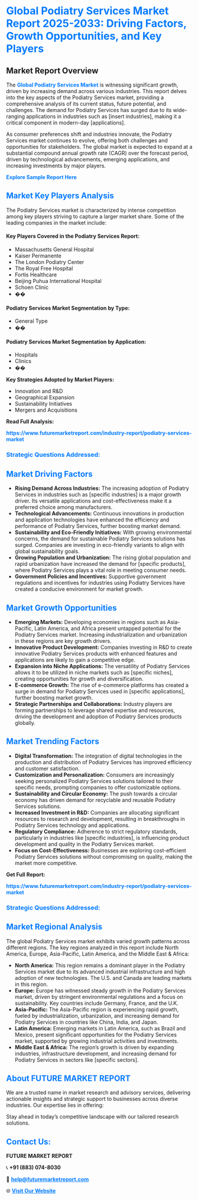 <h1 style="color: #007BFF;">Global Podiatry Services Market Report 2025-2033: Driving Factors, Growth Opportunities, and Key Players</h1>

<section id="overview">
<h2>Market Report Overview</h2>
<p>The <a href="https://www.futuremarketreport.com/industry-report/podiatry-services-market" style="color: #007BFF; text-decoration: none;"><strong>Global Podiatry Services Market</strong></a> is witnessing significant growth, driven by increasing demand across various industries. This report delves into the key aspects of the Podiatry Services market, providing a comprehensive analysis of its current status, future potential, and challenges. The demand for Podiatry Services has surged due to its wide-ranging applications in industries such as [insert industries], making it a critical component in modern-day [applications].</p>
<p>As consumer preferences shift and industries innovate, the Podiatry Services market continues to evolve, offering both challenges and opportunities for stakeholders. The global market is expected to expand at a substantial compound annual growth rate (CAGR) over the forecast period, driven by technological advancements, emerging applications, and increasing investments by major players.</p>
</section>

<section id="overview">
<p><a href="https://www.futuremarketreport.com/request-sample/reportId=117825" style="color: #007BFF; text-decoration: none;"><strong>Explore Sample Report Here</strong></a></p>
</section>

<section id="key-players">
<h2 style="color: #007BFF;">Market Key Players Analysis</h2>
<p>The Podiatry Services market is characterized by intense competition among key players striving to capture a larger market share. Some of the leading companies in the market include:</p>
<h4>Key Players Covered in the Podiatry Services Report:</h4>
<ul><li>Massachusetts General Hospital</li><li>Kaiser Permanente</li><li>The London Podiatry Center</li><li>The Royal Free Hospital</li><li>Fortis Healthcare</li><li>Beijing Puhua International Hospital</li><li>Schoen Clinic</li><li>��</li></ul>
<h4>Podiatry Services Market Segmentation by Type:</h4>
<ul><li>General Type</li><li>��</li></ul>

<h4>Podiatry Services Market Segmentation by Application:</h4>
<ul><li>Hospitals</li><li>Clinics</li><li>��</li></ul>
<p><strong>Key Strategies Adopted by Market Players:</strong></p>
<ul>
<li>Innovation and R&D</li>
<li>Geographical Expansion</li>
<li>Sustainability Initiatives</li>
<li>Mergers and Acquisitions</li>
</ul>
</section>

<section>
<p><strong>Read Full Analysis: </strong></p><a href="https://www.futuremarketreport.com/industry-report/podiatry-services-market" style="color: #007BFF; text-decoration: none;"><strong>https://www.futuremarketreport.com/industry-report/podiatry-services-market</strong></a>
<h3 style="color: #007BFF;">Strategic Questions Addressed:</h3>
</section>

<section id="driving-factors">
<h2 style="color: #007BFF;">Market Driving Factors</h2>
<ul>
<li><strong>Rising Demand Across Industries:</strong> The increasing adoption of Podiatry Services in industries such as [specific industries] is a major growth driver. Its versatile applications and cost-effectiveness make it a preferred choice among manufacturers.</li>
<li><strong>Technological Advancements:</strong> Continuous innovations in production and application technologies have enhanced the efficiency and performance of Podiatry Services, further boosting market demand.</li>
<li><strong>Sustainability and Eco-Friendly Initiatives:</strong> With growing environmental concerns, the demand for sustainable Podiatry Services solutions has surged. Companies are investing in eco-friendly variants to align with global sustainability goals.</li>
<li><strong>Growing Population and Urbanization:</strong> The rising global population and rapid urbanization have increased the demand for [specific products], where Podiatry Services plays a vital role in meeting consumer needs.</li>
<li><strong>Government Policies and Incentives:</strong> Supportive government regulations and incentives for industries using Podiatry Services have created a conducive environment for market growth.</li>
</ul>
</section>

<section id="growth-opportunities">
<h2 style="color: #007BFF;">Market Growth Opportunities</h2>
<ul>
<li><strong>Emerging Markets:</strong> Developing economies in regions such as Asia-Pacific, Latin America, and Africa present untapped potential for the Podiatry Services market. Increasing industrialization and urbanization in these regions are key growth drivers.</li>
<li><strong>Innovative Product Development:</strong> Companies investing in R&D to create innovative Podiatry Services products with enhanced features and applications are likely to gain a competitive edge.</li>
<li><strong>Expansion into Niche Applications:</strong> The versatility of Podiatry Services allows it to be utilized in niche markets such as [specific niches], creating opportunities for growth and diversification.</li>
<li><strong>E-commerce Growth:</strong> The rise of e-commerce platforms has created a surge in demand for Podiatry Services used in [specific applications], further boosting market growth.</li>
<li><strong>Strategic Partnerships and Collaborations:</strong> Industry players are forming partnerships to leverage shared expertise and resources, driving the development and adoption of Podiatry Services products globally.</li>
</ul>
</section>

<section id="trending-factors">
<h2 style="color: #007BFF;">Market Trending Factors</h2>
<ul>
<li><strong>Digital Transformation:</strong> The integration of digital technologies in the production and distribution of Podiatry Services has improved efficiency and customer satisfaction.</li>
<li><strong>Customization and Personalization:</strong> Consumers are increasingly seeking personalized Podiatry Services solutions tailored to their specific needs, prompting companies to offer customizable options.</li>
<li><strong>Sustainability and Circular Economy:</strong> The push towards a circular economy has driven demand for recyclable and reusable Podiatry Services solutions.</li>
<li><strong>Increased Investment in R&D:</strong> Companies are allocating significant resources to research and development, resulting in breakthroughs in Podiatry Services technology and applications.</li>
<li><strong>Regulatory Compliance:</strong> Adherence to strict regulatory standards, particularly in industries like [specific industries], is influencing product development and quality in the Podiatry Services market.</li>
<li><strong>Focus on Cost-Effectiveness:</strong> Businesses are exploring cost-efficient Podiatry Services solutions without compromising on quality, making the market more competitive.</li>
</ul>
</section>

<section>
<p><strong>Get Full Report: </strong></p><a href="https://www.futuremarketreport.com/industry-report/podiatry-services-market" style="color: #007BFF; text-decoration: none;"><strong>https://www.futuremarketreport.com/industry-report/podiatry-services-market</strong></a>
<h3 style="color: #007BFF;">Strategic Questions Addressed:</h3>
</section>


<section id="regional-analysis">
<h2 style="color: #007BFF;">Market Regional Analysis</h2>
<p>The global Podiatry Services market exhibits varied growth patterns across different regions. The key regions analyzed in this report include North America, Europe, Asia-Pacific, Latin America, and the Middle East & Africa:</p>
<ul>
<li><strong>North America:</strong> This region remains a dominant player in the Podiatry Services market due to its advanced industrial infrastructure and high adoption of new technologies. The U.S. and Canada are leading markets in this region.</li>
<li><strong>Europe:</strong> Europe has witnessed steady growth in the Podiatry Services market, driven by stringent environmental regulations and a focus on sustainability. Key countries include Germany, France, and the U.K.</li>
<li><strong>Asia-Pacific:</strong> The Asia-Pacific region is experiencing rapid growth, fueled by industrialization, urbanization, and increasing demand for Podiatry Services in countries like China, India, and Japan.</li>
<li><strong>Latin America:</strong> Emerging markets in Latin America, such as Brazil and Mexico, present significant opportunities for the Podiatry Services market, supported by growing industrial activities and investments.</li>
<li><strong>Middle East & Africa:</strong> The region’s growth is driven by expanding industries, infrastructure development, and increasing demand for Podiatry Services in sectors like [specific sectors].</li>
</ul>
</section>

<footer>
<h2 style="color: #007BFF;">About FUTURE MARKET REPORT</h2>
<p>We are a trusted name in market research and advisory services, delivering actionable insights and strategic support to businesses across diverse industries. Our expertise lies in offering:</p>

<p>Stay ahead in today’s competitive landscape with our tailored research solutions.</p>

<h2 style="color: #007BFF;">Contact Us:</h2>
<p><strong>FUTURE MARKET REPORT</strong></p>
<p>📞 <strong>+91 (883) 074-8030</strong></p>
<p>📧 <strong><a href="mailto:help@futuremarketreport.com" style="color: #007BFF;">help@futuremarketreport.com</a></strong></p>
<p>🌐 <strong><a href="https://www.futuremarketreport.com/" style="color: #007BFF;">Visit Our Website</a></strong></p>
</footer>